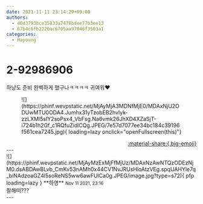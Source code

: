 ```yaml
---
date: 2021-11-11 23:14:29+09:00
authors:
  - 40d3793bce35833a7478bdee77b3ee13
  - 67b4c6fb2220ac6705aa97046f3503a1
categories:
  - Hayoung
---
```


# 2-92986906

<div class="post-container" markdown="1">
<div class="content-container md-sidebar__scrollwrap" markdown="1">

하냥도 준비 완벽하게 했구나ㅋㅋㅋㅋ 귀여워❤️
<figure markdown="1">
![](https://phinf.wevpstatic.net/MjAyMjA3MDNfMjE0/MDAxNjU2ODUwMTU0ODA4.Jumhx31yTzobEB2hvlyk-zzLXMl5sIY2soPsx4_VbFsg.Na6vmk26JhXD4XZaSjT-i724b1h2Gf_c1RQfuZidlCQg.JPEG/7e57d7077ee34bc184c39196f561cea7245.jpg){ loading=lazy onclick="openFullscreen(this)"}
</figure>


</div>
</div>

<div style="text-align: right;" markdown="1">
<a href="https://weverse.io/fromis9/fanpost/2-92986906" style="text-align: right;">:material-share:{.big-emoji}</a>
</div>
---

<div class="comments-container md-sidebar__scrollwrap" markdown="1">
<div class="comment" markdown="1">
<div class='id-container' markdown="1">
![](https://phinf.wevpstatic.net/MjAyMzExMjFfMjUz/MDAxNzAwNTQzODEzNjM0.dsABDAwBLvb_CmKv53nAMh0x44CV1NvJRUsHloAtzVEg.spqUAHYle7q_biNAdzoaGZ4l5soReNS5ww6awFUlCa0g.JPEG/image.jpg?type=s72){ pfp loading=lazy }
**<span class="artist">하영</span>** <small>Nov 11 2021, 23:16</small><br>
</div>
<div class='comment-body' markdown="1">
잘해떠???
</div>
</div>
</div>
---
